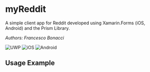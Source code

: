 # myReddit

A simple client app for Reddit developed using Xamarin.Forms (iOS, Android) and the Prism Library.

*Authors: Francesco Bonacci*

![UWP](/Images/UWP.png)
![iOS](/Images/iOS.png)
![Android](/Images/Android.png)

## Usage Example
